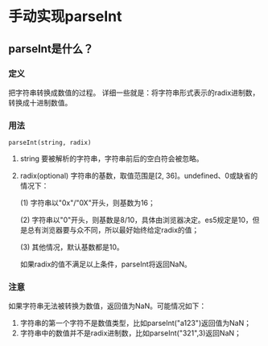 # 手动实现parseInt

## parseInt是什么？
### 定义
把字符串转换成数值的过程。
详细一些就是：将字符串形式表示的radix进制数，转换成十进制数值。

### 用法
`parseInt(string, radix)`
1. string 要被解析的字符串，字符串前后的空白符会被忽略。
2. radix(optional) 字符串的基数，取值范围是[2, 36]。undefined、0或缺省的情况下：
    
    (1) 字符串以"0x"/"0X"开头，则基数为16；
    
    (2) 字符串以"0"开头，则基数是8/10，具体由浏览器决定。es5规定是10，但是总有浏览器要与众不同，所以最好始终给定radix的值；
    
    (3) 其他情况，默认基数都是10。
    
    如果radix的值不满足以上条件，parseInt将返回NaN。

### 注意
如果字符串无法被转换为数值，返回值为NaN。可能情况如下：
1. 字符串的第一个字符不是数值类型，比如parseInt("a123")返回值为NaN；
2. 字符串中的数值并不是radix进制数，比如parseInt("321",3)返回NaN；


